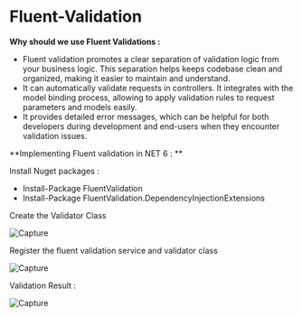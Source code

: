 # Fluent-Validation
**Why should we use Fluent Validations :**
- Fluent validation promotes a clear separation of validation logic from your business logic. This separation helps keeps codebase clean and organized, making it easier to maintain and understand.
- It can automatically validate requests in controllers. It integrates with the model binding process, allowing to apply validation rules to request parameters and models easily.
- It provides detailed error messages, which can be helpful for both developers during development and end-users when they encounter validation issues.


**Implementing Fluent validation in NET 6 : **

Install Nuget packages : 
- Install-Package FluentValidation
- Install-Package FluentValidation.DependencyInjectionExtensions


Create the Validator Class

![Capture](https://github.com/HqRhn/MovieCatalog/assets/141786593/4564a593-ef73-4810-8f70-fae96c7539ef)

Register the fluent validation service and validator class

![Capture](https://github.com/HqRhn/MovieCatalog/assets/141786593/f2d0228a-e879-40e8-8ce6-8262e4fa204d)


  Validation Result :

  ![Capture](https://github.com/HqRhn/MovieCatalog/assets/141786593/9b52bf17-7bfc-4e39-9095-05a02c405312)

